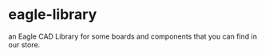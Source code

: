 # eagle-library
an Eagle CAD Library for some boards and components that you can find in our store.
